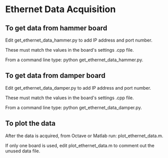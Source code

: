 # Ethernet Data Acquisition

## To get data from hammer board
Edit get_ethernet_data_hammer.py to add IP address and port number.

These must match the values in the board's settings .cpp file.

From a command line type: python get_ethernet_data_hammer.py.

## To get data from damper board
Edit get_ethernet_data_damper.py to add IP address and port number.

These must match the values in the board's settings .cpp file.

From a command line type: python get_ethernet_data_damper.py.

## To plot the data

After the data is acquired, from Octave or Matlab run: plot_ethernet_data.m.

If only one board is used, edit plot_ethernet_data.m to comment out the unused data file.